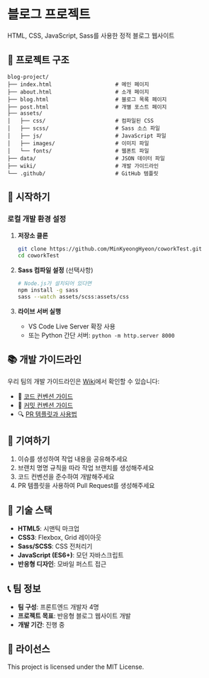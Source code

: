 # 블로그 프로젝트

HTML, CSS, JavaScript, Sass를 사용한 정적 블로그 웹사이트

## 📁 프로젝트 구조

```
blog-project/
├── index.html                    # 메인 페이지
├── about.html                    # 소개 페이지
├── blog.html                     # 블로그 목록 페이지
├── post.html                     # 개별 포스트 페이지
├── assets/
│   ├── css/                      # 컴파일된 CSS
│   ├── scss/                     # Sass 소스 파일
│   ├── js/                       # JavaScript 파일
│   ├── images/                   # 이미지 파일
│   └── fonts/                    # 웹폰트 파일
├── data/                         # JSON 데이터 파일
├── wiki/                         # 개발 가이드라인
└── .github/                      # GitHub 템플릿
```

## 🚀 시작하기

### 로컬 개발 환경 설정

1. **저장소 클론**
   ```bash
   git clone https://github.com/MinKyeongHyeon/coworkTest.git
   cd coworkTest
   ```

2. **Sass 컴파일 설정** (선택사항)
   ```bash
   # Node.js가 설치되어 있다면
   npm install -g sass
   sass --watch assets/scss:assets/css
   ```

3. **라이브 서버 실행**
   - VS Code Live Server 확장 사용
   - 또는 Python 간단 서버: `python -m http.server 8000`

## 📚 개발 가이드라인

우리 팀의 개발 가이드라인은 [Wiki](./wiki/)에서 확인할 수 있습니다:

- 📝 [코드 컨벤션 가이드](./wiki/코드-컨벤션-가이드.md)
- 🔄 [커밋 컨벤션 가이드](./wiki/커밋-컨벤션-가이드.md)  
- 🔍 [PR 템플릿과 사용법](./wiki/PR-템플릿과-사용법.md)

## 🤝 기여하기

1. 이슈를 생성하여 작업 내용을 공유해주세요
2. 브랜치 명명 규칙을 따라 작업 브랜치를 생성해주세요
3. 코드 컨벤션을 준수하여 개발해주세요
4. PR 템플릿을 사용하여 Pull Request를 생성해주세요

## 🔧 기술 스택

- **HTML5**: 시맨틱 마크업
- **CSS3**: Flexbox, Grid 레이아웃
- **Sass/SCSS**: CSS 전처리기
- **JavaScript (ES6+)**: 모던 자바스크립트
- **반응형 디자인**: 모바일 퍼스트 접근

## 📞 팀 정보

- **팀 구성**: 프론트엔드 개발자 4명
- **프로젝트 목표**: 반응형 블로그 웹사이트 개발
- **개발 기간**: 진행 중

## 📄 라이선스

This project is licensed under the MIT License.
